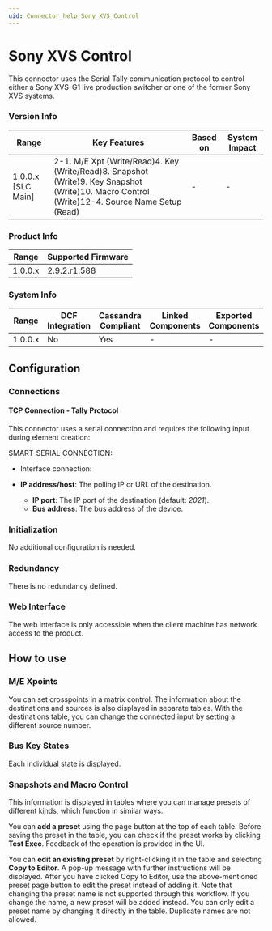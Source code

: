 ```yaml
---
uid: Connector_help_Sony_XVS_Control
---
```


# Sony XVS Control

This connector uses the Serial Tally communication protocol to control either a Sony XVS-G1 live production switcher or one of the former Sony XVS systems.

### Version Info

| **Range**            | **Key Features**                                                                                                                              | **Based on** | **System Impact** |
|----------------------|-----------------------------------------------------------------------------------------------------------------------------------------------|--------------|-------------------|
| 1.0.0.x \[SLC Main\] | 2-1. M/E Xpt (Write/Read)4. Key (Write/Read)8. Snapshot (Write)9. Key Snapshot (Write)10. Macro Control (Write)12-4. Source Name Setup (Read) | \-           | \-                |

### Product Info

| **Range** | **Supported Firmware** |
|-----------|------------------------|
| 1.0.0.x   | 2.9.2.r1.588           |

### System Info

| **Range** | **DCF Integration** | **Cassandra Compliant** | **Linked Components** | **Exported Components** |
|-----------|---------------------|-------------------------|-----------------------|-------------------------|
| 1.0.0.x   | No                  | Yes                     | \-                    | \-                      |

## Configuration

### Connections

#### TCP Connection - Tally Protocol

This connector uses a serial connection and requires the following input during element creation:

SMART-SERIAL CONNECTION:

- Interface connection:

- **IP address/host**: The polling IP or URL of the destination.
  - **IP port**: The IP port of the destination (default: *2021*).
  - **Bus address**: The bus address of the device.

### Initialization

No additional configuration is needed.

### Redundancy

There is no redundancy defined.

### Web Interface

The web interface is only accessible when the client machine has network access to the product.

## How to use

### M/E Xpoints

You can set crosspoints in a matrix control. The information about the destinations and sources is also displayed in separate tables. With the destinations table, you can change the connected input by setting a different source number.

### Bus Key States

Each individual state is displayed.

### Snapshots and Macro Control

This information is displayed in tables where you can manage presets of different kinds, which function in similar ways.

You can **add a preset** using the page button at the top of each table. Before saving the preset in the table, you can check if the preset works by clicking **Test Exec**. Feedback of the operation is provided in the UI.

You can **edit an existing preset** by right-clicking it in the table and selecting **Copy to Editor**. A pop-up message with further instructions will be displayed. After you have clicked Copy to Editor, use the above-mentioned preset page button to edit the preset instead of adding it. Note that changing the preset name is not supported through this workflow. If you change the name, a new preset will be added instead. You can only edit a preset name by changing it directly in the table. Duplicate names are not allowed.
